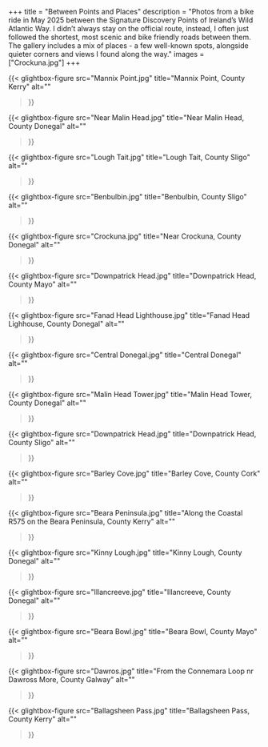+++
title = "Between Points and Places"
description = "Photos from a bike ride in May 2025 between the Signature Discovery Points of Ireland’s Wild Atlantic Way. I didn’t always stay on the official route, instead, I often just followed the shortest, most scenic and bike friendly roads between them. The gallery includes a mix of places - a few well-known spots, alongside quieter corners and views I found along the way."
images = ["Crockuna.jpg"]
+++

{{< glightbox-figure 
src="Mannix Point.jpg" 
title="Mannix Point, County Kerry" 
alt="" 
>}}

{{< glightbox-figure 
src="Near Malin Head.jpg" 
title="Near Malin Head, County Donegal" 
alt="" 
>}}

{{< glightbox-figure 
src="Lough Tait.jpg" 
title="Lough Tait, County Sligo" 
alt="" 
>}}

{{< glightbox-figure 
src="Benbulbin.jpg" 
title="Benbulbin, County Sligo" 
alt="" 
>}}

{{< glightbox-figure 
src="Crockuna.jpg" 
title="Near Crockuna, County Donegal" 
alt="" 
>}}

{{< glightbox-figure 
src="Downpatrick Head.jpg" 
title="Downpatrick Head, County Mayo" 
alt="" 
>}}

{{< glightbox-figure 
src="Fanad Head Lighthouse.jpg" 
title="Fanad Head Lighhouse, County Donegal" 
alt="" 
>}}

{{< glightbox-figure 
src="Central Donegal.jpg" 
title="Central Donegal" 
alt="" 
>}}

{{< glightbox-figure 
src="Malin Head Tower.jpg" 
title="Malin Head Tower, County Donegal" 
alt="" 
>}}

{{< glightbox-figure 
src="Downpatrick Head.jpg" 
title="Downpatrick Head, County Sligo" 
alt="" 
>}}

{{< glightbox-figure 
src="Barley Cove.jpg" 
title="Barley Cove, County Cork" 
alt="" 
>}}

{{< glightbox-figure 
src="Beara Peninsula.jpg" 
title="Along the Coastal R575 on the Beara Peninsula, County Kerry" 
alt="" 
>}}

{{< glightbox-figure 
src="Kinny Lough.jpg" 
title="Kinny Lough, County Donegal" 
alt="" 
>}}

{{< glightbox-figure 
src="Illancreeve.jpg" 
title="Illancreeve, County Donegal" 
alt="" 
>}}

{{< glightbox-figure 
src="Beara Bowl.jpg" 
title="Beara Bowl, County Mayo" 
alt="" 
>}}

{{< glightbox-figure 
src="Dawros.jpg" 
title="From the Connemara Loop nr Dawross More, County Galway" 
alt="" 
>}}

{{< glightbox-figure 
src="Ballagsheen Pass.jpg" 
title="Ballagsheen Pass, County Kerry" 
alt="" 
>}}


